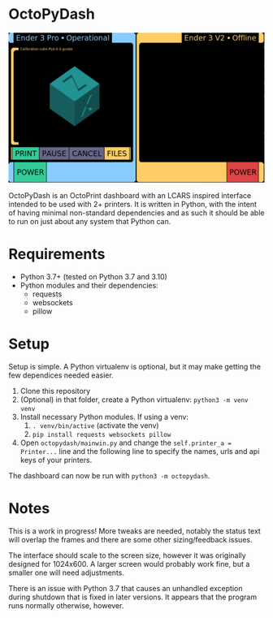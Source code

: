 # OctoPyDash

![OctoPyDash](extras/octopydash.png)

OctoPyDash is an OctoPrint dashboard with an LCARS inspired interface intended to be used with 2+ printers. It is written in Python, with the intent of having minimal non-standard dependencies and as such it should be able to run on just about any system that Python can.

# Requirements

 - Python 3.7+ (tested on Python 3.7 and 3.10)
 - Python modules and their dependencies:
     - requests
     - websockets
     - pillow

# Setup

Setup is simple. A Python virtualenv is optional, but it may make getting the few dependices needed easier.

1. Clone this repository
2. (Optional) in that folder, create a Python virtualenv: `python3 -m venv venv`
3. Install necessary Python modules. If using a venv:
    1. `. venv/bin/active` (activate the venv)
    2. `pip install requests websockets pillow`
4. Open `octopydash/mainwin.py` and change the `self.printer_a = Printer...` line and the following line to specify the names, urls and api keys of your printers.

The dashboard can now be run with `python3 -m octopydash`.

# Notes

This is a work in progress! More tweaks are needed, notably the status text will overlap the frames and there are some other sizing/feedback issues.

The interface should scale to the screen size, however it was originally designed for 1024x600. A larger screen would probably work fine, but a smaller one will need adjustments.

There is an issue with Python 3.7 that causes an unhandled exception during shutdown that is fixed in later versions. It appears that the program runs normally otherwise, however.
